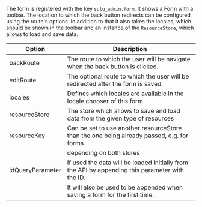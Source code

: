 The form is registered with the key `sulu_admin.form`. It shows a Form with a toolbar. The location to which the back
button redirects can be configured using the route's options. In addition to that it also takes the locales, which
should be shown in the toolbar and an instance of the `ResourceStore`, which allows to load and save data.

| Option           | Description                                                                                      |
|------------------|--------------------------------------------------------------------------------------------------|
| backRoute        | The route to which the user will be navigate when the back button is clicked.                    |
| editRoute        | The optional route to which the user will be redirected after the form is saved.                 |
| locales          | Defines which locales are available in the locale chooser of this form.                          |
| resourceStore    | The store which allows to save and load data from the given type of resources                    |
| resourceKey      | Can be set to use another resourceStore than the one being already passed, e.g. for forms        |
|                  | depending on both stores                                                                         |
| idQueryParameter | If used the data will be loaded initially from the API by appending this parameter with the ID.  |
|                  | It will also be used to be appended when saving a form for the first time.
